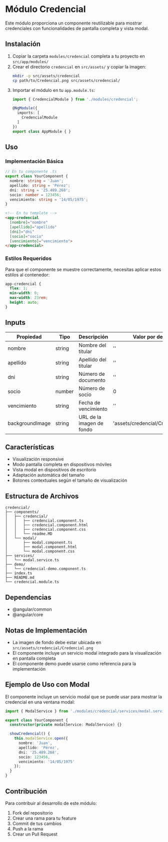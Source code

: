 # Módulo Credencial

Este módulo proporciona un componente reutilizable para mostrar credenciales con funcionalidades de pantalla completa y vista modal.

## Instalación

1. Copiar la carpeta `modules/credencial` completa a tu proyecto en `src/app/modules/`
2. Crear el directorio `credencial` en `src/assets/` y copiar la imagen:
   ```bash
   mkdir -p src/assets/credencial
   cp path/to/Credencial.png src/assets/credencial/
   ```
3. Importar el módulo en tu `app.module.ts`:
   ```typescript
   import { CredencialModule } from './modules/credencial';

   @NgModule({
     imports: [
       CredencialModule
     ]
   })
   export class AppModule { }
   ```

## Uso

### Implementación Básica

```typescript
// En tu componente .ts
export class YourComponent {
  nombre: string = 'Juan';
  apellido: string = 'Pérez';
  dni: string = '25.489.268';
  socio: number = 123456;
  vencimiento: string = '14/05/1975';
}
```

```html
<!-- En tu template -->
<app-credencial
  [nombre]="nombre"
  [apellido]="apellido"
  [dni]="dni"
  [socio]="socio"
  [vencimiento]="vencimiento">
</app-credencial>
```

### Estilos Requeridos

Para que el componente se muestre correctamente, necesitas aplicar estos estilos al contenedor:

```css
app-credencial {
  flex: 1;
  min-width: 0;
  max-width: 23rem;
  height: auto;
}
```

## Inputs

| Propiedad | Tipo | Descripción | Valor por defecto |
|-----------|------|-------------|-------------------|
| nombre | string | Nombre del titular | '' |
| apellido | string | Apellido del titular | '' |
| dni | string | Número de documento | '' |
| socio | number | Número de socio | 0 |
| vencimiento | string | Fecha de vencimiento | '' |
| backgroundImage | string | URL de la imagen de fondo | 'assets/credencial/Credencial.png' |

## Características

- Visualización responsive
- Modo pantalla completa en dispositivos móviles
- Vista modal en dispositivos de escritorio
- Adaptación automática del tamaño
- Botones contextuales según el tamaño de visualización

## Estructura de Archivos

```
credencial/
├── components/
│   ├── credencial/
│   │   ├── credencial.component.ts
│   │   ├── credencial.component.html
│   │   ├── credencial.component.css
│   │   └── readme.MD
│   └── modal/
│       ├── modal.component.ts
│       ├── modal.component.html
│       └── modal.component.css
├── services/
│   └── modal.service.ts
├── demo/
│   └── credencial-demo.component.ts
├── index.ts
├── README.md
└── credencial.module.ts
```

## Dependencias

- @angular/common
- @angular/core

## Notas de Implementación

- La imagen de fondo debe estar ubicada en `src/assets/credencial/Credencial.png`
- El componente incluye un servicio modal integrado para la visualización en pantalla completa
- El componente demo puede usarse como referencia para la implementación

## Ejemplo de Uso con Modal

El componente incluye un servicio modal que se puede usar para mostrar la credencial en una ventana modal:

```typescript
import { ModalService } from './modules/credencial/services/modal.service';

export class YourComponent {
  constructor(private modalService: ModalService) {}

  showCredencial() {
    this.modalService.open({
      nombre: 'Juan',
      apellido: 'Pérez',
      dni: '25.489.268',
      socio: 123456,
      vencimiento: '14/05/1975'
    });
  }
}
```

## Contribución

Para contribuir al desarrollo de este módulo:
1. Fork del repositorio
2. Crear una rama para tu feature
3. Commit de tus cambios
4. Push a la rama
5. Crear un Pull Request